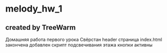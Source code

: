 # melody_hw_1
## created by TreeWarm 
Домашняя работа первого урока
Свёрстан header
страница index.html закончена
добавлен скрипт подсвечивания этажа
кнопки активны
